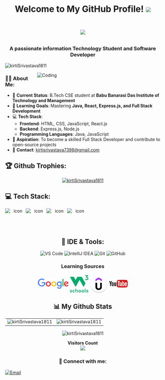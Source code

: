 # <div align="center">Welcome to My GitHub Profile! <img src="https://media.giphy.com/media/VgCDAzcKvsR6OM0uWg/giphy.gif" width="50"></div>

<h1 align="center">
<p align="center">
  <a href="https://github.com/kirtiSrivastava1811/readme-typing-svg"><img src="https://readme-typing-svg.herokuapp.com/?lines=Hi,%20I%20am%20Kirti!;I%20am%20a%20Full%20Stack%20Developer;I%20Love%20Coding%20❤;I%20Like%20to%20learn%20new%20Technologies.&font=Fira%20Code&center=true&width=440&height=45&color=61CC8C&vcenter=true&size=22"></a>
</p>

<h3 align="center">A passionate  information Technology Student and Software Developer</h3>

<p align="left"> <img src="https://komarev.com/ghpvc/?username=kirtiSrivastava1811&label=Profile%20views&color=0e75b6&style=flat" alt="kirtiSrivastava1811" /> </p>

<img align="right" alt="Coding" width="400" src="https://cdn.dribbble.com/users/2646423/screenshots/5507196/computer.gif">

### 👨‍💻 About Me:
- 🌟 **Current Status**: B.Tech CSE student at **Babu Banarasi Das Institute of Technology and Management**
- 🌱 **Learning Goals**: Mastering **Java, React, Express.js, and Full Stack Development**
- 💻 **Tech Stack**:
  - **Frontend**: HTML, CSS, JavaScript, React.js
  - **Backend**: Express.js, Node.js
  - **Programming Languages**: Java, JavaScript
- 🚀 **Aspiration**: To become a skilled Full Stack Developer and contribute to open-source projects
- 📧 **Contact**: [kirtisrivastava7398@gmail.com](mailto:kirtisrivastava7398@gmail.com)

## 🏆 Github Trophies:
<div align="center">
<a href="https://github.com/ryo-ma/github-profile-trophy"><img src="https://github-profile-trophy.vercel.app/?username=kirtiSrivastava1811&row=1&column=-1&theme=gruvbox" alt="kirtiSrivastava1811" /></a>
</div>

## 💻 Tech Stack:
<div align="center">
<div style="display: flex; align-items: flex-start;">
<img src="https://techstack-generator.vercel.app/java-icon.svg" alt="icon" width="67" height="67" />
<img src="https://techstack-generator.vercel.app/js-icon.svg" alt="icon" width="67" height="67" />
<img src="https://techstack-generator.vercel.app/react-icon.svg" alt="icon" width="67" height="67" />
<img src="https://techstack-generator.vercel.app/github-icon.svg" alt="icon" width="67" height="67" />
</div>

## 📝 IDE & Tools:
![VS Code](https://img.shields.io/badge/Visual%20Studio%20Code-%23007ACC.svg?style=for-the-badge&logo=visual-studio-code&logoColor=white)
![IntelliJ IDEA](https://img.shields.io/badge/IntelliJIDEA-000000.svg?style=for-the-badge&logo=intellij-idea&logoColor=white)
![Git](https://img.shields.io/badge/git-%23F05033.svg?style=for-the-badge&logo=git&logoColor=white)
![GitHub](https://img.shields.io/badge/github-%23121011.svg?style=for-the-badge&logo=github&logoColor=white)

### Learning Sources
<div align="center">
<img align="center" alt="Google" width="100px" src="https://github.com/03prashantpk/03prashantpk/blob/main/assets/google-2015-google-new-google-icon.svg" />
<img align="center" alt="W3school" width="60px" src="https://github.com/03prashantpk/03prashantpk/blob/main/assets/w3school.png" />
<img align="center" alt="Udemy" width="60px" src="https://github.com/03prashantpk/03prashantpk/blob/main/assets/udemy.webp" />
<img align="center" alt="YouTube" width="60px" src="https://github.com/03prashantpk/03prashantpk/blob/main/assets/youtube.webp" />
</div>

<h2 align="center">📊 My Github Stats</h2>
<p align="center">
<table align="center">
<tr>
<td><img src="https://github-readme-stats.vercel.app/api?username=kirtiSrivastava1811&show_icons=true&locale=en&theme=tokyonight" alt="kirtiSrivastava1811" /></td>
<td><img src="https://github-readme-stats.vercel.app/api/top-langs?username=kirtiSrivastava1811&show_icons=true&locale=en&layout=compact&theme=tokyonight" alt="kirtiSrivastava1811" /></td>
</tr>
</table>

<p align="center">
<img align="center" src="https://github-readme-streak-stats.herokuapp.com/?user=kirtiSrivastava1811&theme=tokyonight" alt="kirtiSrivastava1811" />
</p>

<p align="center"> 
  <b>Visitors Count</b><br>
  <img src="https://profile-counter.glitch.me/kirtiSrivastava1811/count.svg" />
</p>

### 🤝 Connect with me:
<p align="left">
<a href="mailto:kirtisrivastava7398@gmail.com"><img align="center" src="https://img.shields.io/badge/Gmail-D14836?style=for-the-badge&logo=gmail&logoColor=white" alt="Email" /></a>
</p
